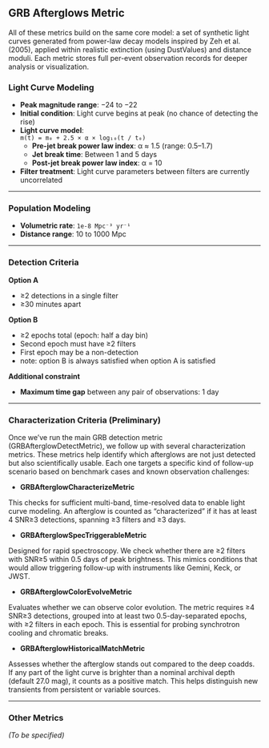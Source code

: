 ## GRB Afterglows Metric

All of these metrics build on the same core model: a set of synthetic light curves generated from 
power-law decay models inspired by Zeh et al. (2005), applied within realistic extinction (using 
DustValues) and distance moduli. Each metric stores full per-event observation records for 
deeper analysis or visualization.

### Light Curve Modeling

- **Peak magnitude range**: −24 to −22  
- **Initial condition**: Light curve begins at peak (no chance of detecting the rise)  
- **Light curve model**:  
  `m(t) = m₀ + 2.5 × α × log₁₀(t / t₀)`  
  - **Pre-jet break power law index**: α ≈ 1.5 (range: 0.5–1.7)  
  - **Jet break time**: Between 1 and 5 days  
  - **Post-jet break power law index**: α = 10  
- **Filter treatment**: Light curve parameters between filters are currently uncorrelated


---

### Population Modeling

- **Volumetric rate**: `1e-8 Mpc⁻³ yr⁻¹`  
- **Distance range**: 10 to 1000 Mpc

---

### Detection Criteria

**Option A**  
- ≥2 detections in a single filter  
- ≥30 minutes apart  

**Option B**  
- ≥2 epochs total  (epoch: half a day bin)
- Second epoch must have ≥2 filters  
- First epoch may be a non-detection
- note: option B is always satisfied when option A is satisfied

**Additional constraint**  
- **Maximum time gap** between any pair of observations: 1 day

---

### Characterization Criteria (Preliminary)

Once we’ve run the main GRB detection metric (GRBAfterglowDetectMetric), we follow up with 
several characterization metrics. These metrics help identify which afterglows are not just 
detected but also scientifically usable. Each one targets a specific kind of follow-up scenario based on benchmark cases and known observation challenges:

- **GRBAfterglowCharacterizeMetric**
 
 This checks for sufficient multi-band, time-resolved data to enable light curve modeling. 
An afterglow is counted as “characterized” if it has at least 4 SNR≥3 detections, 
spanning ≥3 filters and ≥3 days. 
 
- **GRBAfterglowSpecTriggerableMetric**
 
 Designed for rapid spectroscopy. We check whether there are ≥2 filters with SNR≥5 
within 0.5 days of peak brightness. This mimics conditions that would allow triggering 
follow-up with instruments like Gemini, Keck, or JWST. 
 
- **GRBAfterglowColorEvolveMetric**
 
 Evaluates whether we can observe color evolution. The metric requires ≥4 SNR≥3 
detections, grouped into at least two 0.5-day-separated epochs, with ≥2 filters in each 
epoch. This is essential for probing synchrotron cooling and chromatic breaks. 
 
- **GRBAfterglowHistoricalMatchMetric**
 
Assesses whether the afterglow stands out compared to the deep coadds. If any part of 
the light curve is brighter than a nominal archival depth (default 27.0 mag), it counts as a 
positive match. This helps distinguish new transients from persistent or variable sources. 

---

### Other Metrics

_(To be specified)_
